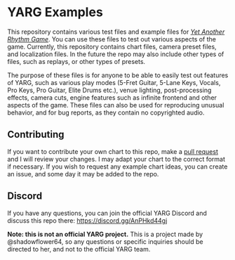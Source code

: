 # YARG Examples

This repository contains various test files and example files for [*Yet Another Rhythm Game*](https://yarg.in/). You can use these files to test out various aspects of the game. Currently, this repository contains chart files, camera preset files, and localization files. In the future the repo may also include other types of files, such as replays, or other types of presets.

The purpose of these files is for anyone to be able to easily test out features of YARG, such as various play modes (5-Fret Guitar, 5-Lane Keys, Vocals, Pro Keys, Pro Guitar, Elite Drums etc.), venue lighting, post-processing effects, camera cuts, engine features such as infinite frontend and other aspects of the game. These files can also be used for reproducing unusual behavior, and for bug reports, as they contain no copyrighted audio. 

## Contributing

If you want to contribute your own chart to this repo, make a [pull request](https://github.com/shadowflower64/yarg-examples/pulls) and I will review your changes. I may adapt your chart to the correct format if necessary. If you wish to request any example chart ideas, you can create an issue, and some day it may be added to the repo.

## Discord

If you have any questions, you can join the official YARG Discord and discuss this repo there: https://discord.gg/AnPHkd44gj

**Note: this is not an official YARG project.** This is a project made by @shadowflower64, so any questions or specific inquiries should be directed to her, and not to the official YARG team.

